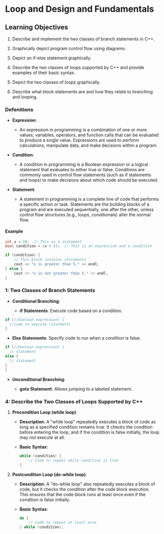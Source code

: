 # Loop and Design and Fundamentals

## Learning Objectives

1. Describe and implement the two classes of branch statements in C++.

2. Graphically depict program control flow using diagrams.

3. Depict an if-else statement graphically.

4. Describe the two classes of loops supported by C++ and provide examples of their basic syntax.

5. Depict the two classes of loops graphically.

6. Describe what block statements are and how they relate to branching and looping.

### Defenitions

- **Expression**:
  - An expression in programming is a combination of one or more values, variables, operators, and function calls that can be evaluated to produce a single value. Expressions are used to perform calculations, manipulate data, and make decisions within a program.

- **Condition**:
  - A condition in programming is a Boolean expression or a logical statement that evaluates to either true or false. Conditions are commonly used in control flow statements (such as if statements and loops) to make decisions about which code should be executed.

- **Statement**:
  - A statement in programming is a complete line of code that performs a specific action or task. Statements are the building blocks of a program and are executed sequentially, one after the other, unless control flow structures (e.g., loops, conditionals) alter the normal flow.

#### Example
```cpp
int x = 10;  // This is a statement
bool condition = (x > 5);  // This is an expression and a condition

if (condition) {
    // This block contains statements
    cout << "x is greater than 5." << endl;
} else {
    cout << "x is not greater than 5." << endl;
}
```

### 1: Two Classes of Branch Statements

- **Conditional Branching**:

  - **if Statements**: Execute code based on a condition.

```c++
if (//boolean expression) {
  //code to execute (statment)
}
```
  
  - **Else Statements**: Specify code to run when a condition is false.

```c++
if (//boolean expression) {
  // statement
else {
  // statement
}
}
```

- **Unconditional Branching**:

  - **goto Statement**: Allows jumping to a labeled statement.

### 4: Describe the Two Classes of Loops Supported by C++

1. **Precondition Loop (while loop)**:

   - **Description**: A "while loop" repeatedly executes a block of code as long as a specified condition remains true. It checks the condition before entering the loop, and if the condition is false initially, the loop may not execute at all.
   
   - **Basic Syntax**:
     ```cpp
     while (condition) {
         // Code to repeat while condition is true
     }
     ```

2. **Postcondition Loop (do-while loop)**:

   - **Description**: A "do-while loop" also repeatedly executes a block of code, but it checks the condition after the code block execution. This ensures that the code block runs at least once even if the condition is false initially.
   
   - **Basic Syntax**:
     ```cpp
     do {
         // Code to repeat at least once
     } while (condition);
     ```






















